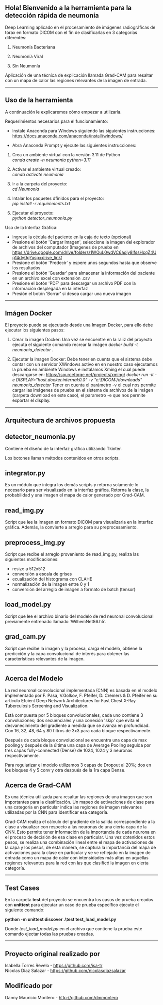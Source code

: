 ## Hola! Bienvenido a la herramienta para la detección rápida de neumonía

Deep Learning aplicado en el procesamiento de imágenes radiográficas de tórax en formato DICOM con el fin de clasificarlas en 3 categorías diferentes:

1. Neumonía Bacteriana

2. Neumonía Viral

3. Sin Neumonía

Aplicación de una técnica de explicación llamada Grad-CAM para resaltar con un mapa de calor las regiones relevantes de la imagen de entrada.

---

## Uso de la herramienta

A continuación le explicaremos cómo empezar a utilizarla.

Requerimientos necesarios para el funcionamiento:

- Instale Anaconda para Windows siguiendo las siguientes instrucciones:
  <https://docs.anaconda.com/anaconda/install/windows/>

- Abra Anaconda Prompt y ejecute las siguientes instrucciones:
  
1. Crea un ambiente virtual con la versión 3.11 de Python\
  _conda create -n neumonia python=3.11_

2. Activar el ambiente virtual creado:\
  _conda activate neumonia_

3. Ir a la carpeta del proyecto:\
   _cd Neumonia_

4. Intalar los paquetes dfinidos para el proyecto:\
  _pip install -r requirements.txt_

5. Ejecutar el proyecto:\
  _python detector_neumonia.py_

Uso de la Interfaz Gráfica:

- Ingrese la cédula del paciente en la caja de texto (opcional)
- Presione el botón 'Cargar Imagen', seleccione la imagen del explorador de archivos del computador (Imagenes de prueba en <https://drive.google.com/drive/folders/1WOuL0wdVC6aojy8IfssHcqZ4Up14dy0g?usp=drive_link>)
- Presione el botón 'Predecir' y espere unos segundos hasta que observe los resultados
- Presione el botón 'Guardar' para almacenar la información del paciente en un archivo excel con extensión .csv
- Presione el botón 'PDF' para descargar un archivo PDF con la información desplegada en la interfaz
- Presión el botón 'Borrar' si desea cargar una nueva imagen

---

## Imágen Docker

El proyecto puede se ejecutado desde una Imagen Docker, para ello debe ejecutar los siguientes pasos:

 1. Crear la imagen Docker:
    Una vez se encuentre en la raiiz del proyecto ejecuta el siguiente comando recrear la imágen
    _docker build -t neumonia_detector ._  

 2. Ejecutar  la imagen Docker:
    Debe tener en cuenta que el sistema debe contar con un servidor XWindows activo en en nuestro caso ejecutamos
    la prueba en ambiente Windows e instalamos Xming el cual puede descargarse en: <https://sourceforge.net/projects/xming/>
    _docker run -it -e DISPLAY="host.docker.internal:0.0"  -v "c:\DICOM\:/downloads" neumonia_detector_
    Tener en cuenta el parámetro -v el cual nos permite cargar las imágenes de prueba en el sistema de archivos de la imágen (carpeta download en este caso), el parametro -e que nos permite exportar el display.

---

## Arquitectura de archivos propuesta

## detector_neumonia.py

Contiene el diseño de la interfaz gráfica utilizando Tkinter.

Los botones llaman métodos contenidos en otros scripts.

## integrator.py

Es un módulo que integra los demás scripts y retorna solamente lo necesario para ser visualizado en la interfaz gráfica.
Retorna la clase, la probabilidad y una imagen el mapa de calor generado por Grad-CAM.

## read_img.py

Script que lee la imagen en formato DICOM para visualizarla en la interfaz gráfica. Además, la convierte a arreglo para su preprocesamiento.

## preprocess_img.py

Script que recibe el arreglo proveniento de read_img.py, realiza las siguientes modificaciones:

- resize a 512x512
- conversión a escala de grises
- ecualización del histograma con CLAHE
- normalización de la imagen entre 0 y 1
- conversión del arreglo de imagen a formato de batch (tensor)

## load_model.py

Script que lee el archivo binario del modelo de red neuronal convolucional previamente entrenado llamado 'WilhemNet86.h5'.

## grad_cam.py

Script que recibe la imagen y la procesa, carga el modelo, obtiene la predicción y la capa convolucional de interés para obtener las características relevantes de la imagen.

---

## Acerca del Modelo

La red neuronal convolucional implementada (CNN) es basada en el modelo implementado por F. Pasa, V.Golkov, F. Pfeifer, D. Cremers & D. Pfeifer
en su artículo Efcient Deep Network Architectures for Fast Chest X-Ray Tuberculosis Screening and Visualization.

Está compuesta por 5 bloques convolucionales, cada uno contiene 3 convoluciones; dos secuenciales y una conexión 'skip' que evita el desvanecimiento del gradiente a medida que se avanza en profundidad.
Con 16, 32, 48, 64 y 80 filtros de 3x3 para cada bloque respectivamente.

Después de cada bloque convolucional se encuentra una capa de max pooling y después de la última una capa de Average Pooling seguida por tres capas fully-connected (Dense) de 1024, 1024 y 3 neuronas respectivamente.

Para regularizar el modelo utilizamos 3 capas de Dropout al 20%; dos en los bloques 4 y 5 conv y otra después de la 1ra capa Dense.

## Acerca de Grad-CAM

Es una técnica utilizada para resaltar las regiones de una imagen que son importantes para la clasificación. Un mapeo de activaciones de clase para una categoría en particular indica las regiones de imagen relevantes utilizadas por la CNN para identificar esa categoría.

Grad-CAM realiza el cálculo del gradiente de la salida correspondiente a la clase a visualizar con respecto a las neuronas de una cierta capa de la CNN. Esto permite tener información de la importancia de cada neurona en el proceso de decisión de esa clase en particular. Una vez obtenidos estos pesos, se realiza una combinación lineal entre el mapa de activaciones de la capa y los pesos, de esta manera, se captura la importancia del mapa de activaciones para la clase en particular y se ve reflejado en la imagen de entrada como un mapa de calor con intensidades más altas en aquellas regiones relevantes para la red con las que clasificó la imagen en cierta categoría.

---

## Test Cases

En la carpeta **test** del proyecto se encuentra los casos de prueba creados con **unittest** para ejecutar un caso de prueba específico ejecute el siguiente comando:

**python -m unittest discover .\test test_load_model.py**

Donde _test_load_model.py_ en el archivo que contiene la prueba este comando ejectar todas las pruebas creadas.

---

## Proyecto original realizado por

Isabella Torres Revelo - <https://github.com/isa-tr>\
Nicolas Diaz Salazar - <https://github.com/nicolasdiazsalazar>

## Modificado  por

 Danny Mauricio Montero - <http://github.com/dmmontero>